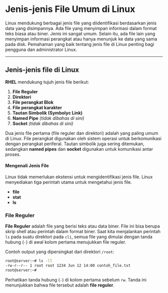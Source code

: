 # Jenis-jenis File Umum di Linux

Linux mendukung berbagai jenis file yang diidentifikasi berdasarkan jenis data yang disimpannya. Ada file yang menyimpan informasi dalam format teks biasa atau biner. Jenis ini sangat umum. Selain itu, ada file lain yang menyimpan informasi perangkat atau hanya menunjuk ke data yang sama pada disk. Pemahaman yang baik tentang jenis file di Linux penting bagi pengguna dan administrator Linux.

---

## Jenis-jenis file di Linux

**RHEL** mendukung tujuh jenis file berikut:

1. **File Reguler**
2. **Direktori**
3. **File perangkat Blok**
4. **File perangkat karakter**
5. **Tautan Simbolik (Symbolyc Link)**
6. **Named Pipe** *(tidak dibahas di sini)*
7. **Socket** *(tidak dibahas di sini)*

Dua jenis file pertama (file reguler dan direktori) adalah yang paling umum di Linux. File perangkat digunakan oleh sistem operasi untuk berkomunikasi dengan perangkat periferal. Tautan simbolik juga sering ditemukan, sedangkan **named pipes** dan **socket** digunakan untuk komunikasi antar proses.

#### Mengenali Jenis File
Linux tidak memerlukan ekstensi untuk mengidentifikasi jenis file. Linux menyediakan tiga perintah utama untuk mengetahui jenis file.
- **file**
- **stat**
- **ls**

### File Reguler
**File Reguler** adalah file yang berisi teks atau data biner. File ini bisa berupa skrip shell atau perintah dalam format biner. Saat kita menjalankan perintah `ls` pada suatu direktori pada `cli`, semua file yang dimulai dengan tanda hubung (`-`) di awal kolom pertama menujukkan file reguler.

Contoh output yang dipersingkat dari direktori `/root`:

```bash
root@server:~# ls -ll
-rw-r--r-- 1 root root 1234 Jun 12 14:00 contoh_file.txt
root@server:~#
```

Perhatikan tanda hubung (`-`) di kolom pertama sebelum `rw`. Tanda ini menunjukkan bahwa file tersebut adalah **file reguler**.
